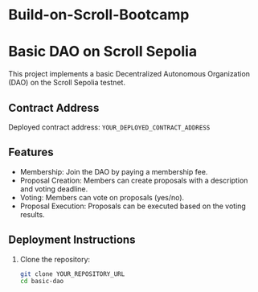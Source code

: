# Build-on-Scroll-Bootcamp

# Basic DAO on Scroll Sepolia

This project implements a basic Decentralized Autonomous Organization (DAO) on the Scroll Sepolia testnet.

## Contract Address

Deployed contract address: `YOUR_DEPLOYED_CONTRACT_ADDRESS`

## Features

- Membership: Join the DAO by paying a membership fee.
- Proposal Creation: Members can create proposals with a description and voting deadline.
- Voting: Members can vote on proposals (yes/no).
- Proposal Execution: Proposals can be executed based on the voting results.

## Deployment Instructions

1. Clone the repository:

   ```bash
   git clone YOUR_REPOSITORY_URL
   cd basic-dao
